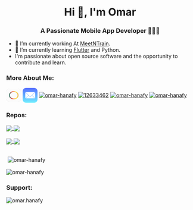 <h1 align="center">Hi 👋, I'm Omar</h1>
<h3 align="center">A Passionate Mobile App Developer 👨🏽‍💻</h3>

- 🔭 I’m currently working At [MeetNTrain](https://www.meetntrain.com).
- 🌱 I’m currently learning [Flutter](https://flutter.dev/) and Python.
- I'm passionate about open source software and the opportunity to contribute and learn.

### More About Me:

<p align="left">
<a href="https://omarkhaled.web.app" target="blank"><img align="center" src="./myIcon.png" alt="omar-hanafy" height="35" width="40" /></a>
<a href="mailto:omar-hanafy@icloud.com"><img align="center" src="./mail.svg" alt="omar-hanafy" height="40" width="40" /></a>
  <a href="https://linkedin.com/in/omar-hanafy" target="blank"><img align="center" src="https://raw.githubusercontent.com/rahuldkjain/github-profile-readme-generator/master/src/images/icons/Social/linked-in-alt.svg" alt="omar-hanafy" height="30" width="40" /></a>
<a href="https://stackoverflow.com/users/12633462" target="blank"><img align="center" src="https://raw.githubusercontent.com/rahuldkjain/github-profile-readme-generator/master/src/images/icons/Social/stack-overflow.svg" alt="12633462" height="30" width="40" /></a>
<a href="https://www.hackerrank.com/omar-hanafy" target="blank"><img align="center" src="https://raw.githubusercontent.com/rahuldkjain/github-profile-readme-generator/master/src/images/icons/Social/hackerrank.svg" alt="omar-hanafy" height="30" width="40" /></a>
<a href="https://www.leetcode.com/omar-hanafy" target="blank"><img align="center" src="https://raw.githubusercontent.com/rahuldkjain/github-profile-readme-generator/master/src/images/icons/Social/leet-code.svg" alt="omar-hanafy" height="30" width="40" /></a>
</p>

### Repos:

<a href="https://github.com/omar-hanafy/flutter_telr_payment">
  <img align="center" height="150" src="https://github-readme-stats.vercel.app/api/pin/?username=omar-hanafy&repo=flutter_telr_payment&theme=buefy" />
</a>

<a href="https://github.com/omar-hanafy/flutter_helper_utils">
  <img align="center" height="150" src="https://github-readme-stats.vercel.app/api/pin/?username=omar-hanafy&repo=flutter_helper_utils&theme=buefy" />
</a>

<br />
<br />

<a href="https://github.com/omar-hanafy/nft-icons">
  <img align="center" height="150" src="https://github-readme-stats.vercel.app/api/pin/?username=omar-hanafy&repo=nft-icons&theme=buefy" />
</a>

<a href="https://github.com/omar-hanafy/Data-Structures-And-Algorithms">
  <img align="center" height="150" src="https://github-readme-stats.vercel.app/api/pin/?username=omar-hanafy&repo=Data-Structures-And-Algorithms&theme=buefy" />
</a>

<br />
<br />

<p>&nbsp;<img align="center" src="https://github-readme-stats.vercel.app/api?username=omar-hanafy&show_icons=true&locale=en" alt="omar-hanafy" /></p>

<p><img align="center" src="https://github-readme-streak-stats.herokuapp.com/?user=omar-hanafy&" alt="omar-hanafy" /></p>

<h3 align="left">Support:</h3>
<p><a href="https://www.buymeacoffee.com/omar.hanafy"> <img align="left" src="https://cdn.buymeacoffee.com/buttons/v2/default-yellow.png" height="50" width="210" alt="omar.hanafy" /></a></p><br><br>

